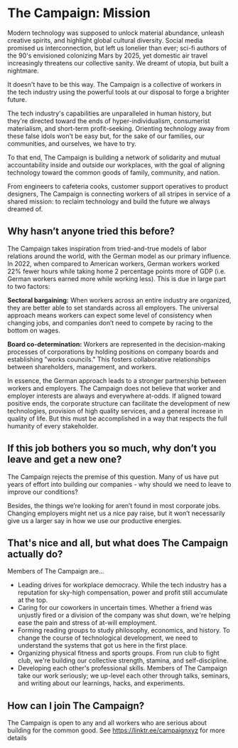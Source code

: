 # The Campaign: Mission
Modern technology was supposed to unlock material abundance, unleash creative spirits, and highlight global cultural diversity. Social media promised us interconnection, but left us lonelier than ever; sci-fi authors of the 90's envisioned colonizing Mars by 2025, yet domestic air travel increasingly threatens our collective sanity. We dreamt of utopia, but built a nightmare.

It doesn't have to be this way. The Campaign is a collective of workers in the tech industry using the powerful tools at our disposal to forge a brighter future.

The tech industry's capabilities are unparalleled in human history, but they're directed toward the ends of hyper-individualism, consumerist materialism, and short-term profit-seeking. Orienting technology away from these false idols won't be easy but, for the sake of our families, our communities, and ourselves, we have to try.

To that end, The Campaign is building a network of solidarity and mutual accountability inside and outside our workplaces, with the goal of aligning technology toward the common goods of family, community, and nation.

From engineers to cafeteria cooks, customer support operatives to product designers, The Campaign is connecting workers of all stripes in service of a shared mission: to reclaim technology and build the future we always dreamed of.

## Why hasn’t anyone tried this before?
The Campaign takes inspiration from tried-and-true models of labor relations around the world, with the German model as our primary influence. In 2022, when compared to American workers, German workers worked 22% fewer hours while taking home 2 percentage points more of GDP (i.e. German workers earned more while working less). This is due in large part to two factors:

**Sectoral bargaining:** When workers across an entire industry are organized, they are better able to set standards across all employers. The universal approach means workers can expect some level of consistency when changing jobs, and companies don’t need to compete by racing to the bottom on wages.

**Board co-determination:** Workers are represented in the decision-making processes of corporations by holding positions on company boards and establishing "works councils." This fosters collaborative relationships between shareholders, management, and workers.

In essence, the German approach leads to a stronger partnership between workers and employers. The Campaign does not believe that worker and employer interests are always and everywhere at-odds. If aligned toward positive ends, the corporate structure can facilitate the development of new technologies, provision of high quality services, and a general increase in quality of life. But this must be accomplished in a way that respects the full humanity of every stakeholder.

## If this job bothers you so much, why don’t you leave and get a new one?
The Campaign rejects the premise of this question. Many of us have put years of effort into building our companies - why should we need to leave to improve our conditions?

Besides, the things we’re looking for aren’t found in most corporate jobs. Changing employers might net us a nice pay raise, but it won’t necessarily give us a larger say in how we use our productive energies. 

## That's nice and all, but what does The Campaign actually do?
Members of The Campaign are...
- Leading drives for workplace democracy. While the tech industry has a reputation for sky-high compensation, power and profit still accumulate at the top.
- Caring for our coworkers in uncertain times. Whether a friend was unjustly fired or a division of the company was shut down, we're helping ease the pain and stress of at-will employment.
- Forming reading groups to study philosophy, economics, and history. To change the course of technological development, we need to understand the systems that got us here in the first place.
- Organizing physical fitness and sports groups. From run club to fight club, we're building our collective strength, stamina, and self-discipline.
- Developing each other's professional skills. Members of The Campaign take our work seriously; we up-level each other through talks, seminars, and writing about our learnings, hacks, and experiments.

## How can I join The Campaign?
The Campaign is open to any and all workers who are serious about building for the common good. See https://linktr.ee/campaignxyz for more details
